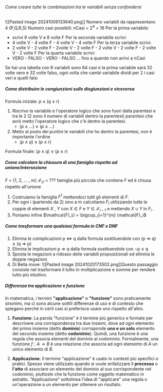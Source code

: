 ###### Come creare tutte le combinazioni tra le variabili senza confondersi
![[Pasted image 20241009133640.png]]
Numero variabili da rappresentare: 4 (P,Q,R,S)
Numero casi possibili: nCasi = $2^4$ = $16$
Per la prima variabile:
- scrivi 8 volte V e 8 volte F
Per la seconda variabile scrivi: 
- 4 volte V -  4 volte F - 4 volte V - 4 volte F
Per la terza variabile scrivi: 
- 2 volte V -  2 volte F - 2volte V - 2 volte F - 2 volte V -  2 volte F - 2 volte V - 2 volte F
Per la quarta variabile scrivi: 
- VERO - FALSO - VERO - FALSO … fino a quando non arrivi a nCasi 

Se hai una tabella con 6 variabili sono 64 casi e la prima variabile sarà 32 volte vero e 32 volte falso, ogni volta che cambi variabile dividi per 2 i casi veri e quelli falsi



##### Come distribuire le congiunzioni sulle disgiunzioni e viceversa
Formula iniziale: $p ∧ (q ∨ r )$

1. Riscrivo la variabile e l'operatore logico che sono fuori dalla parentesi e tra le 2 (2 sono il numero di variabili dentro la parentesi) parantesi che avrò metto l'operatore logico che c'è dentro la parentesi.
	- ($p ∧ ...$) ∨ ($p∧...$)
2. Metto al posto dei puntini le variabili che ho dentro la parentesi, non è importante l'ordine
	-  ($p ∧ q$) ∨ ($p∧r$)

Formula finale: ($p ∧ q$) ∨ ($p∧r$)

##### Come calcolare la chiusura di una famiglia rispetto ad unione/intersezione
$F$  = {1, 2, … , m}
$\mathcal{F}_U$ = ??? famiglia più piccola che contiene $F$ ed è chiusa rispetto all'unione
1. Costruiamo la famiglia $F^1$ mettendoci tutti gli elementi di $F$.
2. Per ogni i (partendo da 2) sino a m calcoliamo $F_i$ utilizzando tutte le coppie di elementi $X$ , $Y$ con $X ∈ F$ e $Y ∈ \mathcal{F}_{i-1}$ e mettendo $X ∪ Y$ in $F_i$ .
3. Poniamo infine $\mathcal{F}_U = \bigcup_{i=1}^{m} \mathcal{F}_i$ 



##### Come trasformare una qualsiasi formula in CNF e DNF
1. Elimina le coimplicazioni p ⇔ q dalla formula sostituendole con (p ⇒ q) ∧ (q ⇒ p)
2. Elimina le implicazioni p ⇒ q dalla formula sostituendole con ¬p ∨ q
3. Sposta le negazioni a ridosso delle variabili proposizionali ed elimina le doppie negazioni.
4. Di Bella move: ![[Pasted image 20241020173502.png]]Questo passaggio consiste nel trasformare il tutto in moltiplicazione e somme per rendere tutto più intuitivo.
##### Differenza tra applicazione e funzione
In matematica, i termini **"applicazione"** e **"funzione"** sono praticamente sinonimi, ma ci sono alcune sottili differenze di uso e di contesto che spiegano perché in certi casi si preferisce usare uno rispetto all'altro.

1. **Funzione**: La parola "funzione" è il termine più generico e formale per descrivere una corrispondenza tra due insiemi, dove ad ogni elemento del primo insieme (detto **dominio**) corrisponde **uno e un solo** elemento del secondo insieme (detto **codominio**). Quindi, una funzione è una regola che associa elementi del dominio al codominio. Formalmente, una funzione $f ⁣:A→B$ è una relazione che associa ad ogni elemento di $A$ un unico elemento di $B$.

2. **Applicazione**: Il termine "applicazione" è usato in contesti più specifici o pratici. Spesso viene utilizzato quando si vuole enfatizzare il **processo** o **l'atto** di associare un elemento del dominio al suo corrispondente nel codominio, piuttosto che la funzione come oggetto matematico in astratto. "Applicazione" sottolinea l'idea di "applicare" una regola o un'operazione a un elemento per ottenere un risultato.

